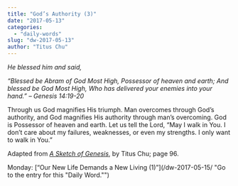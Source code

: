 ```yaml
---
title: "God’s Authority (3)"
date: "2017-05-13"
categories: 
  - "daily-words"
slug: "dw-2017-05-13"
author: "Titus Chu"
---
```


_He blessed him and said,_

_“Blessed be Abram of God Most High,_ _Possessor of heaven and earth;_ _And blessed be God Most High,_ _Who has delivered your enemies into your hand.”_ _– Genesis 14:19-20_

Through us God magnifies His triumph. Man overcomes through God’s authority, and God magnifies His authority through man’s overcoming. God is Possessor of heaven and earth. Let us tell the Lord, “May I walk in You. I don’t care about my failures, weaknesses, or even my strengths. I only want to walk in You.”

Adapted from _[A Sketch of Genesis](/book-gen-sketch/ "Go to the listing for this book.")_, by Titus Chu; page 96.

Monday: [“Our New Life Demands a New Living (1)”](/dw-2017-05-15/ "Go to the entry for this "Daily Word."")
